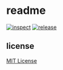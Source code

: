 # readme

[![inspect](https://github.com/derftx/casita/actions/workflows/inspect.yaml/badge.svg)](https://github.com/derftx/casita/actions/workflows/inspect.yaml)
[![release](https://github.com/derftx/casita/actions/workflows/release.yaml/badge.svg)](https://github.com/derftx/casita/actions/workflows/release.yaml)

## license

[MIT License][license]

[license]: https://github.com/derftx/casita/blob/main/LICENSE
